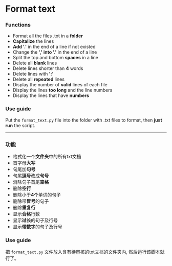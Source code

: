 # Format text

### Functions
* Format all the files .txt in a **folder**
* **Capitalize** the lines
* **Add '.'** in the end of a line if not existed
* Change the **',' into '.'** in the end of a line
* Split the top and bottom **spaces** in a line
* Delete all **blank** lines
* Delete lines shorter than **4** words
* Delete lines with **':'**
* Delete all **repeated** lines
* Display the number of **valid** lines of each file
* Display the lines **too long** and the line numbers
* Display the lines that have **numbers**

### Use guide
Put the ``format_text.py`` file into the folder with .txt files to format, then **just run** the script.

___________

### 功能
* 格式化一个**文件夹**中的所有txt文档
* 首字母**大写**
* 句尾加**句号**
* 句尾**逗号**改成**句号**
* 消除句子首尾**空格**
* 删除**空行**
* 删除小于**4个**单词的句子
* 删除带**冒号**的句子
* 删除**重复行**
* 显示**合格**行数
* 显示**过长**的句子及行号
* 显示**带数字**的句子及行号

### Use guide
把 ``format_text.py`` 文件放入含有待审核的txt文档的文件夹内, 然后运行该脚本就行了。